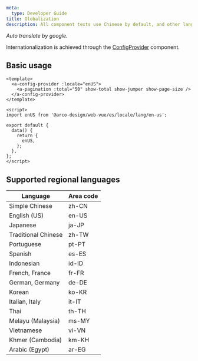 ```yaml
meta:
  type: Developer Guide
title: Globalization
description: All component texts use Chinese by default, and other languages can be used by setting.
```

_Auto translate by google._

Internationalization is achieved through the [ConfigProvider](/vue/component/config-provider) component.

## Basic usage

```vue
<template>
  <a-config-provider :locale="enUS">
    <a-pagination :total="50" show-total show-jumper show-page-size />
  </a-config-provider>
</template>

<script>
import enUS from '@arco-design/web-vue/es/locale/lang/en-us';

export default {
  data() {
    return {
      enUS,
    };
  },
};
</script>
```

## Supported regional languages

| Language            | Area code |
| ------------------- | --------- |
| Simple Chinese      | zh-CN     |
| English (US)        | en-US     |
| Japanese            | ja-JP     |
| Traditional Chinese | zh-TW     |
| Portuguese          | pt-PT     |
| Spanish             | es-ES     |
| Indonesian          | id-ID     |
| French, France      | fr-FR     |
| German, Germany     | de-DE     |
| Korean              | ko-KR     |
| Italian, Italy      | it-IT     |
| Thai                | th-TH     |
| Melayu (Malaysia)   | ms-MY     |
| Vietnamese          | vi-VN     |
| Khmer (Cambodia)    | km-KH     |
| Arabic (Egypt)      | ar-EG     |
